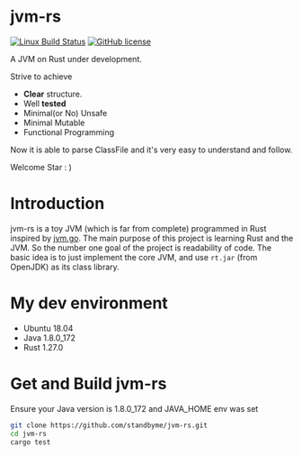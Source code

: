 # jvm-rs
[![Linux Build Status](https://img.shields.io/travis/standbyme/jvm-rs/master.svg?label=Linux%20build&style=flat-square)](https://travis-ci.org/standbyme/jvm-rs)
[![GitHub license](https://img.shields.io/badge/license-MIT-blue.svg?style=flat-square)](https://github.com/standbyme/jvm-rs/) 

A JVM on Rust under development.

Strive to achieve 
- **Clear** structure.
- Well **tested**
- Minimal(or No) Unsafe
- Minimal Mutable
- Functional Programming

Now it is able to parse ClassFile and it's very easy to understand and follow.

Welcome Star : )

# Introduction
jvm-rs is a toy JVM (which is far from complete) programmed in Rust inspired by [jvm.go](https://github.com/zxh0/jvm.go). The main purpose of this project is learning Rust and the JVM. So the number one goal of the project is readability of code. The basic idea is to just implement the core JVM, and use `rt.jar` (from OpenJDK) as its class library.

# My dev environment
  * Ubuntu 18.04
  * Java 1.8.0_172
  * Rust 1.27.0

# Get and Build jvm-rs
Ensure your Java version is 1.8.0_172 and JAVA_HOME env was set
```sh
git clone https://github.com/standbyme/jvm-rs.git
cd jvm-rs
cargo test
```